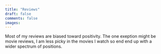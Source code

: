 ```yaml
---
title: "Reviews"
draft: false
comments: false
images:
---
```


Most of my reviews are biased toward positivity.
The one exeption might be movie reviews, I am less picky in the movies I watch so end end up with a wider spectrum of positions.